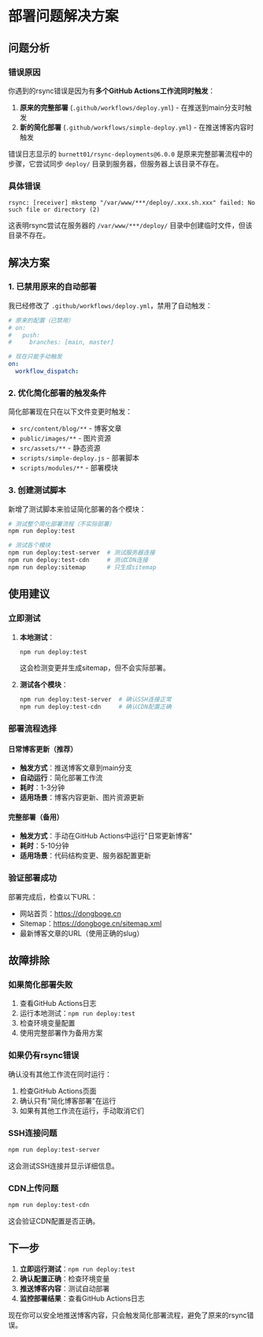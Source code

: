 # 部署问题解决方案

## 问题分析

### 错误原因

你遇到的rsync错误是因为有**多个GitHub Actions工作流同时触发**：

1. **原来的完整部署** (`.github/workflows/deploy.yml`) - 在推送到main分支时触发
2. **新的简化部署** (`.github/workflows/simple-deploy.yml`) - 在推送博客内容时触发

错误日志显示的 `burnett01/rsync-deployments@6.0.0` 是原来完整部署流程中的步骤，它尝试同步 `deploy/` 目录到服务器，但服务器上该目录不存在。

### 具体错误

```
rsync: [receiver] mkstemp "/var/www/***/deploy/.xxx.sh.xxx" failed: No such file or directory (2)
```

这表明rsync尝试在服务器的 `/var/www/***/deploy/` 目录中创建临时文件，但该目录不存在。

## 解决方案

### 1. 已禁用原来的自动部署

我已经修改了 `.github/workflows/deploy.yml`，禁用了自动触发：

```yaml
# 原来的配置（已禁用）
# on:
#   push:
#     branches: [main, master]

# 现在只能手动触发
on:
  workflow_dispatch:
```

### 2. 优化简化部署的触发条件

简化部署现在只在以下文件变更时触发：

- `src/content/blog/**` - 博客文章
- `public/images/**` - 图片资源
- `src/assets/**` - 静态资源
- `scripts/simple-deploy.js` - 部署脚本
- `scripts/modules/**` - 部署模块

### 3. 创建测试脚本

新增了测试脚本来验证简化部署的各个模块：

```bash
# 测试整个简化部署流程（不实际部署）
npm run deploy:test

# 测试各个模块
npm run deploy:test-server  # 测试服务器连接
npm run deploy:test-cdn     # 测试CDN连接
npm run deploy:sitemap      # 只生成sitemap
```

## 使用建议

### 立即测试

1. **本地测试**：

   ```bash
   npm run deploy:test
   ```

   这会检测变更并生成sitemap，但不会实际部署。

2. **测试各个模块**：
   ```bash
   npm run deploy:test-server  # 确认SSH连接正常
   npm run deploy:test-cdn     # 确认CDN配置正确
   ```

### 部署流程选择

#### 日常博客更新（推荐）

- **触发方式**：推送博客文章到main分支
- **自动运行**：简化部署工作流
- **耗时**：1-3分钟
- **适用场景**：博客内容更新、图片资源更新

#### 完整部署（备用）

- **触发方式**：手动在GitHub Actions中运行"日常更新博客"
- **耗时**：5-10分钟
- **适用场景**：代码结构变更、服务器配置更新

### 验证部署成功

部署完成后，检查以下URL：

- 网站首页：https://dongboge.cn
- Sitemap：https://dongboge.cn/sitemap.xml
- 最新博客文章的URL（使用正确的slug）

## 故障排除

### 如果简化部署失败

1. 查看GitHub Actions日志
2. 运行本地测试：`npm run deploy:test`
3. 检查环境变量配置
4. 使用完整部署作为备用方案

### 如果仍有rsync错误

确认没有其他工作流在同时运行：

1. 检查GitHub Actions页面
2. 确认只有"简化博客部署"在运行
3. 如果有其他工作流在运行，手动取消它们

### SSH连接问题

```bash
npm run deploy:test-server
```

这会测试SSH连接并显示详细信息。

### CDN上传问题

```bash
npm run deploy:test-cdn
```

这会验证CDN配置是否正确。

## 下一步

1. **立即运行测试**：`npm run deploy:test`
2. **确认配置正确**：检查环境变量
3. **推送博客内容**：测试自动部署
4. **监控部署结果**：查看GitHub Actions日志

现在你可以安全地推送博客内容，只会触发简化部署流程，避免了原来的rsync错误。

